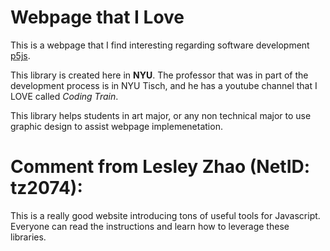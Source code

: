 # Webpage that I Love
This is a webpage that I find interesting regarding software development [p5js](https://p5js.org/).

This library is created here in **NYU**. The professor that was in part of the development process is in NYU Tisch, and he has a youtube channel that I LOVE called _Coding Train_.

This library helps students in art major, or any non technical major to use graphic design to assist webpage implemenetation.


# Comment from Lesley Zhao (NetID: tz2074):

 This is a really good website introducing tons of useful tools for Javascript. Everyone can read the instructions and learn how to leverage these libraries.